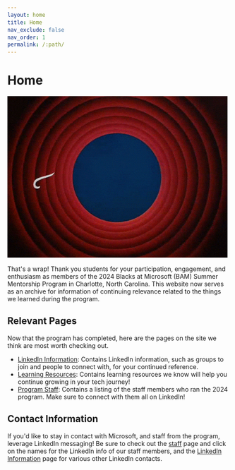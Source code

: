 ```yaml
---
layout: home
title: Home
nav_exclude: false
nav_order: 1
permalink: /:path/
---
```


# Home

![AllDone](./assets/images/thatsall.gif)

That's a wrap! Thank you students for your participation, engagement, and enthusiasm as members of the 2024 Blacks at Microsoft (BAM) Summer Mentorship Program in Charlotte, North Carolina. This website now serves as an archive for information of continuing relevance related to the things we learned during the program.

## Relevant Pages

Now that the program has completed, here are the pages on the site we think are most worth checking out.

* [LinkedIn Information](linkedin-information.md): Contains LinkedIn information, such as groups to join and people to connect with, for your continued reference.
* [Learning Resources](learning-resources.md): Contains learning resources we know will help you continue growing in your tech journey!
* [Program Staff](staff.md): Contains a listing of the staff members who ran the 2024 program. Make sure to connect with them all on LinkedIn!

## Contact Information

If you'd like to stay in contact with Microsoft, and staff from the program, leverage LinkedIn messaging! Be sure to check out the [staff](staff.md) page and click on the names for the LinkedIn info of our staff members, and the [LinkedIn Information](linkedin-information.md) page for various other LinkedIn contacts.
